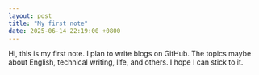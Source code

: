 ```yaml
---
layout: post
title: "My first note"
date: 2025-06-14 22:19:00 +0800
---
```

Hi, this is my first note. I plan to write blogs on GitHub. The topics maybe about English, technical writing, life, and others. I hope I can stick to it.
